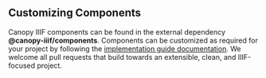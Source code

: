 ## Customizing Components

Canopy IIIF components can be found in the external dependency **@canopy-iiif/components**. Components can be customized as required for your project by following the [implementation guide documentation](#todo). We welcome all pull requests that build towards an extensible, clean, and IIIF-focused project.
